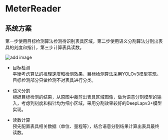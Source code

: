 # MeterReader

## 系统方案

第一步使用目标检测算法检测待识别表具区域，第二步使用语义分割算法分割出表具的刻度和指针，第三步计算表具读数。

![add image](https://github.com/zhuyushi/MeterReader/blob/master/png/system.png) 

* 目标检测<br>
  平衡考虑算法的推理速度和检测效果，目标检测算法采用YOLOv3模型实现。目标检测部分只做检测不对表具进行分类。 

* 语义分割<br>
  根据目标检测的结果，从原图中裁剪出表具区域图像，做为语意分割模型的输入，考虑到刻度和指针均为细小区域，采用分割效果较好的DeepLapv3+模型实现。 

* 读数计算<br>
  预先配置表具相关数据（单位、量程等），结合语意分割结果计算出表具最终读数。
